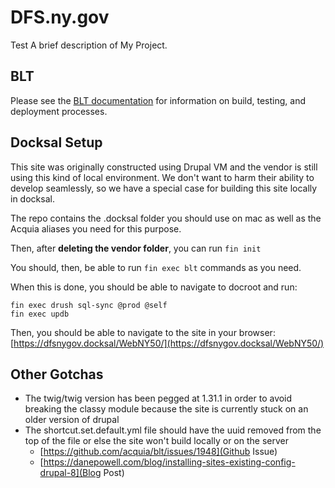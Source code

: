 # DFS.ny.gov
Test
A brief description of My Project.

## BLT

Please see the [BLT documentation](http://blt.readthedocs.io/en/latest/) for information on build, testing, and deployment processes.

## Docksal Setup

This site was originally constructed using Drupal VM and the vendor is still using this kind of local environment. We don't want to harm their ability to develop seamlessly, so we have a special case for building this site locally in docksal.

The repo contains the .docksal folder you should use on mac as well as the Acquia aliases you need for this purpose. 

Then, after **deleting the vendor folder**, you can run `fin init`

You should, then, be able to run `fin exec blt` commands as you need.

When this is done, you should be able to navigate to docroot and run:

```
fin exec drush sql-sync @prod @self
fin exec updb
```

Then, you should be able to navigate to the site in your browser: [https://dfsnygov.docksal/WebNY50/](https://dfsnygov.docksal/WebNY50/)

## Other Gotchas

 - The twig/twig version has been pegged at 1.31.1 in order to avoid breaking the classy module because the site is currently stuck on an older version of drupal
 - The shortcut.set.default.yml file should have the uuid removed from the top of the file or else the site won't build locally or on the server
   - [https://github.com/acquia/blt/issues/1948](Github Issue)
   - [https://danepowell.com/blog/installing-sites-existing-config-drupal-8](Blog Post)
